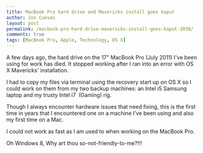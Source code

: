 ```yaml
---
title: MacBook Pro hard drive and Mavericks install goes kaput
author: Jon Cuevas
layout: post
permalink: /macbook-pro-hard-drive-mavericks-install-goes-kaput-2038/
comments: true
tags: [MacBook Pro, Apple, Technology, OS X]
---
```

A few days ago, the hard drive on the 17" MacBook Pro (July 2011) I've been using for work has died. It stopped working after I ran into an error with OS X Mavericks' installation.

I had to copy my files via terminal using the recovery start up on OS X so I could work on them from my two backup machines: an Intel i5 Samsung laptop and my trusty Intel i7  (Gaming) rig.

Though I always encounter hardware issues that need fixing, this is the first time in years that I encountered one on a machine I've been using and also my first time on a Mac.

I could not work as fast as I am used to when working on the MacBook Pro.

Oh Windows 8, Why art thou so-not-friendly-to-me?!!!